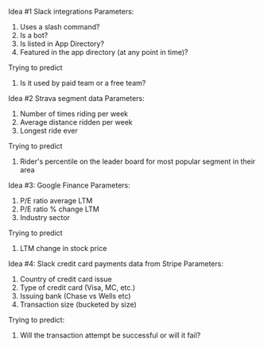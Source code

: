 Idea #1 Slack integrations
Parameters:
1) Uses a slash command?
2) Is a bot?
3) Is listed in App Directory?
4) Featured in the app directory (at any point in time)?

Trying to predict
1) Is it used by paid team or a free team?


Idea #2 Strava segment data
Parameters:
1) Number of times riding per week
2) Average distance ridden per week
3) Longest ride ever

Trying to predict
1) Rider's percentile on the leader board for most popular segment in their area


Idea #3: Google Finance
Parameters:
1) P/E ratio average LTM
2) P/E ratio % change LTM
3) Industry sector

Trying to predict
1) LTM change in stock price


Idea #4: Slack credit card payments data from Stripe
Parameters:
1) Country of credit card issue
2) Type of credit card (Visa, MC, etc.)
3) Issuing bank (Chase vs Wells etc)
4) Transaction size (bucketed by size)

Trying to predict:
1) Will the transaction attempt be successful or will it fail?